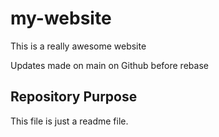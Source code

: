 # my-website

This is a really awesome website

Updates made on main on Github before rebase

## Repository Purpose

This file is just a readme file.
